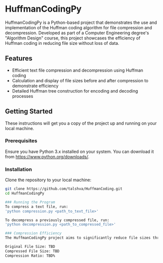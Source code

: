 # HuffmanCodingPy

HuffmanCodingPy is a Python-based project that demonstrates the use and implementation of the Huffman coding algorithm for file compression and decompression. Developed as part of a Computer Engineering degree's "Algorithm Design" course, this project showcases the efficiency of Huffman coding in reducing file size without loss of data.

## Features
- Efficient text file compression and decompression using Huffman coding
- Calculation and display of file sizes before and after compression to demonstrate efficiency
- Detailed Huffman tree construction for encoding and decoding processes

## Getting Started
These instructions will get you a copy of the project up and running on your local machine.

### Prerequisites
Ensure you have Python 3.x installed on your system. You can download it from https://www.python.org/downloads/.

### Installation
Clone the repository to your local machine:
```bash
git clone https://github.com/talshva/HuffmanCoding.git
cd HuffmanCodingPy

### Running the Program
To compress a text file, run:
'python compression.py <path_to_text_file>'

To decompress a previously compressed file, run:
'python decompression.py <path_to_compressed_file>'

### Compression Efficiency
The HuffmanCodingPy project aims to significantly reduce file sizes through compression. Below is an example for compressing a large text file, showing the effectiveness of the compression algorithm by comparing file sizes before and after compression:

Original File Size: TBD
Compressed File Size: TBD
Compression Ratio: TBD%

